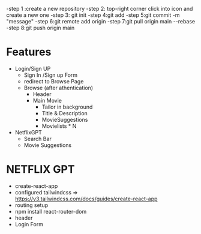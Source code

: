 <!-- for pushing the file into github -->
-step 1 :create a new repository
-step 2: top-right corner click into icon and create a new one
-step 3: git init
-step 4:git add
-step 5:git commit -m "message"
-step 6:git remote add origin <copy and paste repository from git hub>
-step 7:git pull origin main --rebase
-step 8:git push origin main

# Features

- Login/Sign UP
   - Sign In /Sign up Form
   - redirect to Browse Page 
  - Browse (after athentication)
    - Header
    - Main Movie
       - Tailor in background
       - Title & Description
       - MovieSuggestions
       - Movielists * N
- NetflixGPT
  - Search Bar
  - Movie Suggestions

# NETFLIX GPT
 - create-react-app
 - configured tailwindcss => https://v3.tailwindcss.com/docs/guides/create-react-app
 - routing setup
  - npm install react-router-dom
 - header
 - Login Form


